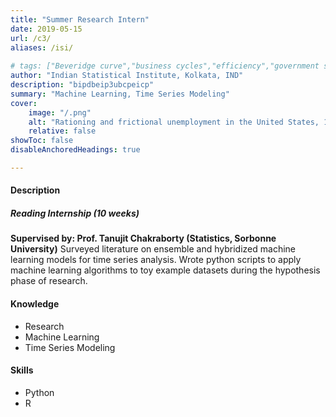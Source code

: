 ```yaml
---
title: "Summer Research Intern" 
date: 2019-05-15
url: /c3/
aliases: /isi/
    
# tags: ["Beveridge curve","business cycles","efficiency","government spending","job rationing","matching model","multiplier","unemployment","unemployment gap","unemployment insurance","wage rigidity"]
author: "Indian Statistical Institute, Kolkata, IND"
description: "bipdbeip3ubcpeicp" 
summary: "Machine Learning, Time Series Modeling" 
cover:
    image: "/.png"
    alt: "Rationing and frictional unemployment in the United States, 1964–2009"
    relative: false
showToc: false
disableAnchoredHeadings: true

---
```


#### Description
##### Reading Internship (10 weeks)
**Supervised by: Prof. Tanujit Chakraborty (Statistics, Sorbonne University)**
Surveyed literature on ensemble and hybridized machine learning models for time series analysis. Wrote python scripts to apply machine learning algorithms to toy example datasets during the hypothesis phase of research.

#### Knowledge
+ Research
+ Machine Learning
+ Time Series Modeling

#### Skills
+ Python
+ R